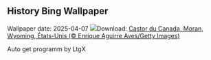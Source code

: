 ## History Bing Wallpaper
Wallpaper date: 2025-04-07
![](https://www.bing.com/th?id=OHR.BeaverDay_FR-FR0993512788_UHD.jpg&w=1000)Download: [Castor du Canada, Moran, Wyoming, États-Unis (© Enrique Aguirre Aves/Getty Images)](https://www.bing.com/th?id=OHR.BeaverDay_FR-FR0993512788_UHD.jpg)

Auto get programm by LtgX
